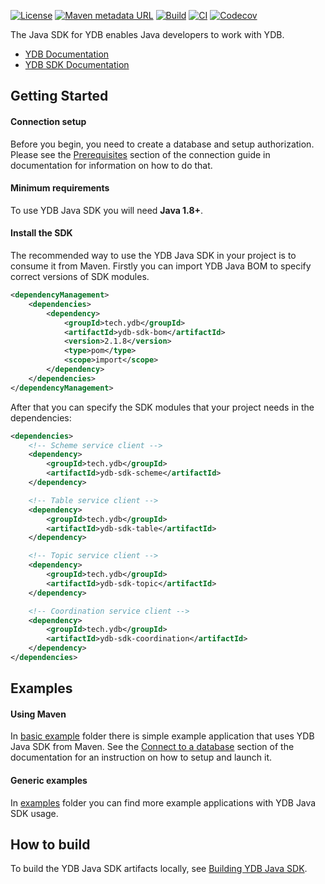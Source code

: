 [![License](https://img.shields.io/badge/License-Apache%202.0-blue.svg)](https://github.com/ydb-platform/ydb-java-sdk/blob/master/LICENSE)
[![Maven metadata URL](https://img.shields.io/maven-metadata/v?metadataUrl=https%3A%2F%2Frepo1.maven.org%2Fmaven2%2Ftech%2Fydb%2Fydb-sdk-parent%2Fmaven-metadata.xml)](https://mvnrepository.com/artifact/tech.ydb/ydb-sdk-parent)
[![Build](https://img.shields.io/github/actions/workflow/status/ydb-platform/ydb-java-sdk/build.yaml?branch=develop)](https://github.com/ydb-platform/ydb-java-sdk/actions/workflows/build.yaml)
[![CI](https://img.shields.io/github/actions/workflow/status/ydb-platform/ydb-java-sdk/ci.yaml?branch=develop&label=CI)](https://github.com/ydb-platform/ydb-java-sdk/actions/workflows/ci.yaml)
[![Codecov](https://img.shields.io/codecov/c/github/ydb-platform/ydb-java-sdk)](https://app.codecov.io/gh/ydb-platform/ydb-java-sdk)

The Java SDK for YDB enables Java developers to work with YDB.

* [YDB Documentation][ydb-docs]
* [YDB SDK Documentation][sdk-docs]

## Getting Started

#### Connection setup ####

Before you begin, you need to create a database and setup authorization. Please see the [Prerequisites][prerequisites] section of the connection guide in documentation for information on how to do that.

#### Minimum requirements ####

To use YDB Java SDK you will need **Java 1.8+**.

#### Install the SDK ####

The recommended way to use the YDB Java SDK in your project is to consume it from Maven.
Firstly you can import YDB Java BOM to specify correct versions of SDK modules.

```xml
<dependencyManagement>
    <dependencies>
        <dependency>
            <groupId>tech.ydb</groupId>
            <artifactId>ydb-sdk-bom</artifactId>
            <version>2.1.8</version>
            <type>pom</type>
            <scope>import</scope>
        </dependency>
    </dependencies>
</dependencyManagement>
```

After that you can specify the SDK modules that your project needs in the dependencies:
```xml
<dependencies>
    <!-- Scheme service client -->
    <dependency>
        <groupId>tech.ydb</groupId>
        <artifactId>ydb-sdk-scheme</artifactId>
    </dependency>

    <!-- Table service client -->
    <dependency>
        <groupId>tech.ydb</groupId>
        <artifactId>ydb-sdk-table</artifactId>
    </dependency>

    <!-- Topic service client -->
    <dependency>
        <groupId>tech.ydb</groupId>
        <artifactId>ydb-sdk-topic</artifactId>
    </dependency>

    <!-- Coordination service client -->
    <dependency>
        <groupId>tech.ydb</groupId>
        <artifactId>ydb-sdk-coordination</artifactId>
    </dependency>
</dependencies>
```

## Examples ##

#### Using Maven ####

In [basic example][basic-example] folder there is simple example application that uses YDB Java SDK from Maven.
See the [Connect to a database][connect-to-a-database] section of the documentation for an instruction on how to setup and launch it.

#### Generic examples ####

In [examples][generic-examples] folder you can find more example applications with YDB Java SDK usage.

## How to build
To build the YDB Java SDK artifacts locally, see [Building YDB Java SDK](BUILD.md).

[ydb-docs]: https://ydb.tech/en/docs
[sdk-docs]: https://ydb.tech/en/docs/reference/ydb-sdk/
[prerequisites]: https://ydb.tech/en/docs/concepts/connect
[connect-to-a-database]: https://ydb.tech/en/docs/reference/ydb-sdk/example/java#init
[basic-example]: https://github.com/ydb-platform/ydb-java-examples/tree/master/basic_example
[generic-examples]: https://github.com/ydb-platform/ydb-java-examples
